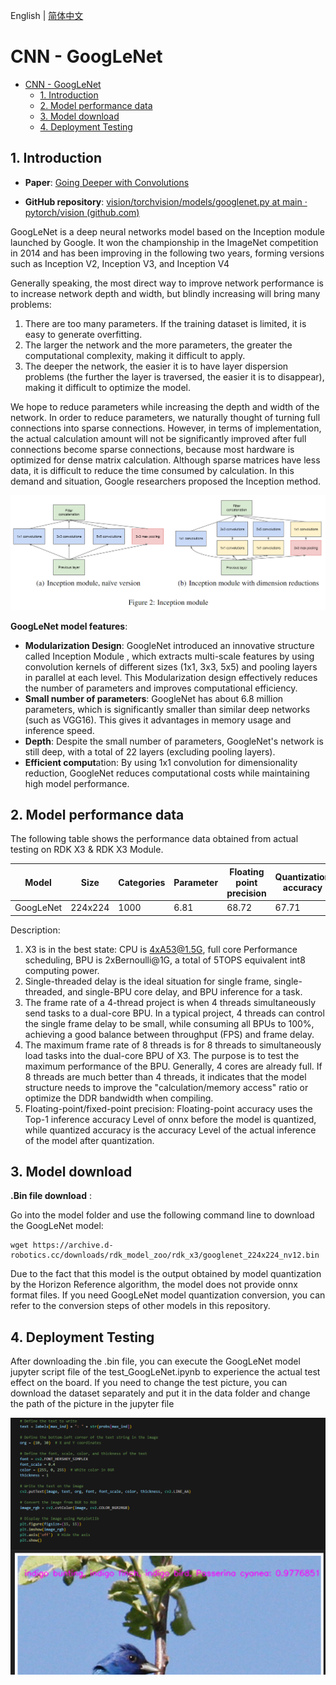 English | [简体中文](./README_cn.md)

# CNN - GoogLeNet

- [CNN - GoogLeNet](#cnn---googlenet)
  - [1. Introduction](#1-introduction)
  - [2. Model performance data](#2-model-performance-data)
  - [3. Model download](#3-model-download)
  - [4. Deployment Testing](#4-deployment-testing)


## 1. Introduction

- **Paper**: [Going Deeper with Convolutions](https://arxiv.org/abs/1409.4842)

- **GitHub repository**: [vision/torchvision/models/googlenet.py at main · pytorch/vision (github.com)](https://github.com/pytorch/vision/blob/main/torchvision/models/googlenet.py)

GoogLeNet is a deep neural networks model based on the Inception module launched by Google. It won the championship in the ImageNet competition in 2014 and has been improving in the following two years, forming versions such as Inception V2, Inception V3, and Inception V4

Generally speaking, the most direct way to improve network performance is to increase network depth and width, but blindly increasing will bring many problems:

1. There are too many parameters. If the training dataset is limited, it is easy to generate overfitting.
2. The larger the network and the more parameters, the greater the computational complexity, making it difficult to apply.
3. The deeper the network, the easier it is to have layer dispersion problems (the further the layer is traversed, the easier it is to disappear), making it difficult to optimize the model.

We hope to reduce parameters while increasing the depth and width of the network. In order to reduce parameters, we naturally thought of turning full connections into sparse connections. However, in terms of implementation, the actual calculation amount will not be significantly improved after full connections become sparse connections, because most hardware is optimized for dense matrix calculation. Although sparse matrices have less data, it is difficult to reduce the time consumed by calculation. In this demand and situation, Google researchers proposed the Inception method.

![](./data/GoogLeNet_architecture.png)

**GoogLeNet model features**:

- **Modularization Design**: GoogleNet introduced an innovative structure called Inception Module , which extracts multi-scale features by using convolution kernels of different sizes (1x1, 3x3, 5x5) and pooling layers in parallel at each level. This Modularization design effectively reduces the number of parameters and improves computational efficiency.
- **Small number of parameters**: GoogleNet has about 6.8 million parameters, which is significantly smaller than similar deep networks (such as VGG16). This gives it advantages in memory usage and inference speed.
- **Depth**: Despite the small number of parameters, GoogleNet's network is still deep, with a total of 22 layers (excluding pooling layers).
- **Efficient comput**ation: By using 1x1 convolution for dimensionality reduction, GoogleNet reduces computational costs while maintaining high model performance.

## 2. Model performance data

The following table shows the performance data obtained from actual testing on RDK X3 & RDK X3 Module. 

| Model       | Size    | Categories | Parameter | Floating point precision | Quantization accuracy | Latency/throughput (single-threaded) | Latency/throughput (multi-threaded) | Frame rate(FPS) |
| ----------- | ------- | ---- | ------ | ----- | ----- | ----------- | ----------- | ------ |
| GoogLeNet    | 224x224     | 1000     | 6.81      | 68.72     | 67.71     | 8.34        | 16.29        | 243.51      |

Description:
1. X3 is in the best state: CPU is 4xA53@1.5G, full core Performance scheduling, BPU is 2xBernoulli@1G, a total of 5TOPS equivalent int8 computing power.
2. Single-threaded delay is the ideal situation for single frame, single-threaded, and single-BPU core delay, and BPU inference for a task.
3. The frame rate of a 4-thread project is when 4 threads simultaneously send tasks to a dual-core BPU. In a typical project, 4 threads can control the single frame delay to be small, while consuming all BPUs to 100%, achieving a good balance between throughput (FPS) and frame delay.
4. The maximum frame rate of 8 threads is for 8 threads to simultaneously load tasks into the dual-core BPU of X3. The purpose is to test the maximum performance of the BPU. Generally, 4 cores are already full. If 8 threads are much better than 4 threads, it indicates that the model structure needs to improve the "calculation/memory access" ratio or optimize the DDR bandwidth when compiling.
5. Floating-point/fixed-point precision: Floating-point accuracy uses the Top-1 inference accuracy Level of onnx before the model is quantized, while quantized accuracy is the accuracy Level of the actual inference of the model after quantization.


## 3. Model download

**.Bin file download** :

Go into the model folder and use the following command line to download the GoogLeNet model:

```shell
wget https://archive.d-robotics.cc/downloads/rdk_model_zoo/rdk_x3/googlenet_224x224_nv12.bin
```

Due to the fact that this model is the output obtained by model quantization by the Horizon Reference algorithm, the model does not provide onnx format files. If you need GoogLeNet model quantization conversion, you can refer to the conversion steps of other models in this repository.

## 4. Deployment Testing

After downloading the .bin file, you can execute the GoogLeNet model jupyter script file of the test_GoogLeNet.ipynb to experience the actual test effect on the board. If you need to change the test picture, you can download the dataset separately and put it in the data folder and change the path of the picture in the jupyter file

![](./data/inference.png)

